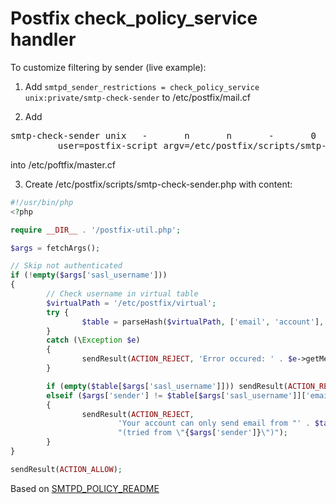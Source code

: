 # Postfix check_policy_service handler

To customize filtering by sender (live example):

1. Add
```smtpd_sender_restrictions = check_policy_service unix:private/smtp-check-sender```
to /etc/postfix/mail.cf

2. Add
<pre>smtp-check-sender unix   -       n       n       -       0       spawn
         user=postfix-script argv=/etc/postfix/scripts/smtp-check-sender.php</pre>
into /etc/poftfix/master.cf

3. Create /etc/postfix/scripts/smtp-check-sender.php with content:

```php
#!/usr/bin/php
<?php

require __DIR__ . '/postfix-util.php';

$args = fetchArgs();

// Skip not authenticated
if (!empty($args['sasl_username']))
{
        // Check username in virtual table
        $virtualPath = '/etc/postfix/virtual';
        try {
                $table = parseHash($virtualPath, ['email', 'account'], 'account');
        }
        catch (\Exception $e)
        {
                sendResult(ACTION_REJECT, 'Error occured: ' . $e->getMessage());
        }

        if (empty($table[$args['sasl_username']])) sendResult(ACTION_REJECT, "Username \"{$args['sasl_username']}\" is unknown!");
        elseif ($args['sender'] != $table[$args['sasl_username']]['email'])
        {
                sendResult(ACTION_REJECT,
                        'Your account can only send email from "' . $table[$args['sasl_username']]['email'] . '" email! ' .
                        "(tried from \"{$args['sender']}\")");
        }
}

sendResult(ACTION_ALLOW);
```

Based on [SMTPD_POLICY_README](http://www.postfix.org/SMTPD_POLICY_README.html)

